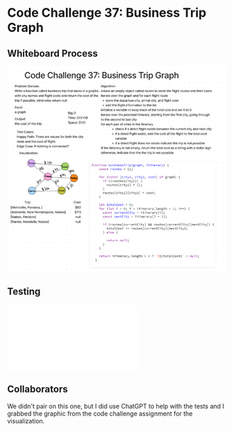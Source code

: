 # Code Challenge 37: Business Trip Graph

## Whiteboard Process
![White Board for Code Challenge 37](code-challenge-37.png)

## Testing
![Code Challenge 37 Tests](graph-business-trip.test.js)

## Collaborators
We didn't pair on this one, but I did use ChatGPT to help with the tests and I grabbed the graphic from the code challenge assignment for the visualization.